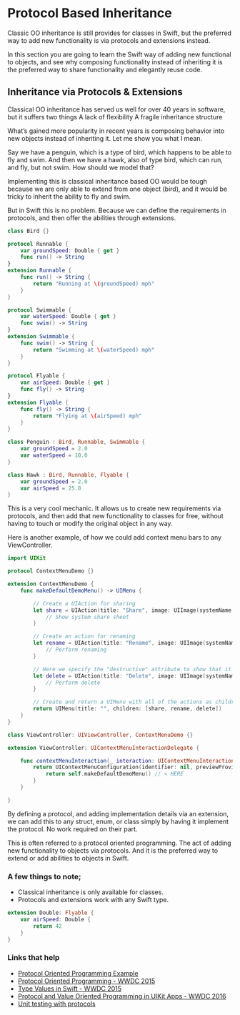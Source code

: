 # Protocol Based Inheritance

Classic OO inheritance is still provides for classes in Swift, but the preferred way to add new functionality is via protocols and extensions instead.

In this section you are going to learn the Swift way of adding new functional to objects, and see why composing functionality instead of inheriting it is the preferred way to share functionality and elegantly reuse code.

## Inheritance via Protocols & Extensions

Classical OO inheritance has served us well for over 40 years in software, but it suffers two things
A lack of flexibility
A fragile inheritance structure

What’s gained more popularity in recent years is composing behavior into new objects instead of inheriting it. Let me show you what I mean.

Say we have a penguin, which is a type of bird, which happens to be able to fly and swim.
And then we have a hawk, also of type bird, which can run, and fly, but not swim. How should we model that?

Implementing this is classical inheritance based OO would be tough because we are only able to extend from one object (bird), and it would be tricky to inherit the ability to fly and swim.

But in Swift this is no problem. Because we can define the requirements in protocols, and then offer the abilities through extensions.

```swift
class Bird {}

protocol Runnable {
    var groundSpeed: Double { get }
    func run() -> String
}
extension Runnable {
    func run() -> String {
        return "Running at \(groundSpeed) mph"
    }
}

protocol Swimmable {
    var waterSpeed: Double { get }
    func swim() -> String
}
extension Swimmable {
    func swim() -> String {
        return "Swimming at \(waterSpeed) mph"
    }
}

protocol Flyable {
    var airSpeed: Double { get }
    func fly() -> String
}
extension Flyable {
    func fly() -> String {
        return "Flying at \(airSpeed) mph"
    }
}

class Penguin : Bird, Runnable, Swimmable {
    var groundSpeed = 2.0
    var waterSpeed = 10.0
}

class Hawk : Bird, Runnable, Flyable {
    var groundSpeed = 2.0
    var airSpeed = 25.0
}
```

This is a very cool mechanic. It allows us to create new requirements via protocols, and then add that new functionality to classes for free, without having to touch or modify the original object in any way.

Here is another example, of how we could add context menu bars to any ViewController.

```swift
import UIKit

protocol ContextMenuDemo {}

extension ContextMenuDemo {
    func makeDefaultDemoMenu() -> UIMenu {

        // Create a UIAction for sharing
        let share = UIAction(title: "Share", image: UIImage(systemName: "square.and.arrow.up")) { action in
            // Show system share sheet
        }

        // Create an action for renaming
        let rename = UIAction(title: "Rename", image: UIImage(systemName: "square.and.pencil")) { action in
            // Perform renaming
        }

        // Here we specify the "destructive" attribute to show that it’s destructive in nature
        let delete = UIAction(title: "Delete", image: UIImage(systemName: "trash"), attributes: .destructive) { action in
            // Perform delete
        }

        // Create and return a UIMenu with all of the actions as children
        return UIMenu(title: "", children: [share, rename, delete])
    }
}

class ViewController: UIViewController, ContextMenuDemo {}

extension ViewController: UIContextMenuInteractionDelegate {

    func contextMenuInteraction(_ interaction: UIContextMenuInteraction, configurationForMenuAtLocation location: CGPoint) -> UIContextMenuConfiguration? {
        return UIContextMenuConfiguration(identifier: nil, previewProvider: nil) { suggestedActions in
            return self.makeDefaultDemoMenu() // < HERE
        }
    }

}
```

By defining a protocol, and adding implementation details via an extension, we can add this to any struct, enum, or class simply by having it implement the protocol. No work required on their part.

This is often referred to a protocol oriented programming. The act of adding new functionality to objects via protocols. And it is the preferred way to extend or add abilities to objects in Swift.

### A few things to note;

- Classical inheritance is only available for classes.
- Protocols and extensions work with any Swift type.

```swift
extension Double: Flyable {
    var airSpeed: Double {
        return 42
    }
}
```

### Links that help

* [Protocol Oriented Programming Example](https://medium.com/ios-os-x-development/protocol-oriented-programming-in-swift-daba92bc9c98)
* [Protocol Oriented Programming - WWDC 2015](https://developer.apple.com/videos/play/wwdc2015/408/)
* [Type Values in Swift - WWDC 2015](https://developer.apple.com/videos/play/wwdc2015/414/)
* [Protocol and Value Oriented Programming in UIKit Apps - WWDC 2016](https://developer.apple.com/videos/play/wwdc2016/419/?time=340)
* [Unit testing with protocols](https://riptutorial.com/swift/example/8271/leveraging-protocol-oriented-programming-for-unit-testing)


